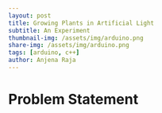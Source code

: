 ```yaml
---
layout: post
title: Growing Plants in Artificial Light
subtitle: An Experiment
thumbnail-img: /assets/img/arduino.png
share-img: /assets/img/arduino.png
tags: [arduino, c++]
author: Anjena Raja
---
```


# Problem Statement
